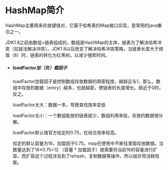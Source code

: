 # HashMap简介

HashMap主要用来存放键值对，它基于哈希表的Map接口实现，是常用的java集合之一。

JDK1.8之前由数组+链表组成的，数组是HashMap的主体，链表为了解决哈希冲突（拉链法解决冲突）。JDK1.8以后改变了解决哈希冲突策略，当链表长度大于阈值（8）时，链表的转化为红黑树，以减少搜索时间。

- ##### loadFactor加（负）载因子

  loadFactor加载因子是控制数组存放数据的疏密程度，越趋近与1，那么，数组中存放的数据（entry）越多，也就越密，使链表的长度增长。趋近于0时，反之。

  loadFactor太大：数据一多，导致查找效率变低

  loadFactor太小：一个数组能放的链表就少，数组利用率低，存放的数据很分散。

  loadFactor默认值官方给定时0.75，在综合效率较高。

  给定的默认容量为16，加载因子0.75。map在使用中不断往里面存放数据。当数量达到了16*0.75=12 （容量 * 加载因子）就需要将当前16的容量进行扩容，而扩容这个过程涉及到了rehash，复制数据等操作，所以就非常消耗性能。

